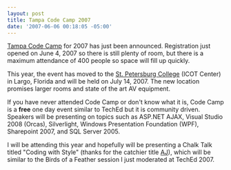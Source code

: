 ```yaml
---
layout: post
title: Tampa Code Camp 2007
date: '2007-06-06 00:18:05 -05:00'
---
```


[Tampa Code Camp](http://www.tampacodecamp.com/Default.aspx) for 2007 has just been announced. Registration just opened on June 4, 2007 so there is still plenty of room, but there is a maximum attendance of 400 people so space will fill up quickly.

This year, the event has moved to the [St. Petersburg College](http://www.tampacodecamp.com/Location.aspx) (ICOT Center) in Largo, Florida and will be held on July 14, 2007. The new location promises larger rooms and state of the art AV equipment.

If you have never attended Code Camp or don't know what it is, Code Camp is a **free** one day event similar to TechEd but it is community driven. Speakers will be presenting on topics such as ASP.NET AJAX, Visual Studio 2008 (Orcas), Silverlight, Windows Presentation Foundation (WPF), Sharepoint 2007, and SQL Server 2005.

I will be attending this year and hopefully will be presenting a Chalk Talk titled "Coding with Style" (thanks for the catchier title [AJ](http://geekswithblogs.net/AJWarnock/archives.aspx)), which will be similar to the Birds of a Feather session I just moderated at TechEd 2007.

